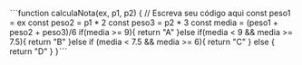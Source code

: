 ˋˋˋfunction calculaNota(ex, p1, p2) {
  // Escreva seu código aqui
  const peso1 = ex
  const peso2 = p1 * 2
  const peso3 = p2  * 3
  const media = (peso1 + peso2 + peso3)/6
  if(media >= 9){
    return "A"
  }else if(media < 9 && media >= 7.5){
    return "B"
  }else if (media < 7.5 && media >= 6){
    return "C"
  } else {
    return "D"
  }
}ˋˋˋ